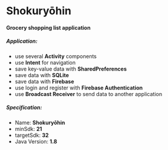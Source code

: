 # Shokuryōhin
#### Grocery shopping list application


##### Application:

- use several **Activity** components
- use **Intent** for navigation
- save key-value data with **SharedPreferences**
- save data with **SQLite**
- save data with **Firebase**
- use login and register with **Firebase Authentication**
- use **Broadcast Receiver** to send data to another application

##### Specification:

- Name: **Shokuryōhin**
- minSdk: **21**
- targetSdk: **32**
- Java Version: **1.8**
